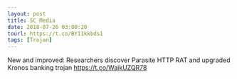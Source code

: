 ```yaml
---
layout: post
title: SC Media
date: 2018-07-26 03:00:20
tourl: https://t.co/BYI1kkbds1
tags: [Trojan]
---
```

New and improved: Researchers discover Parasite HTTP RAT and upgraded Kronos banking trojan https://t.co/WajkUZQR78